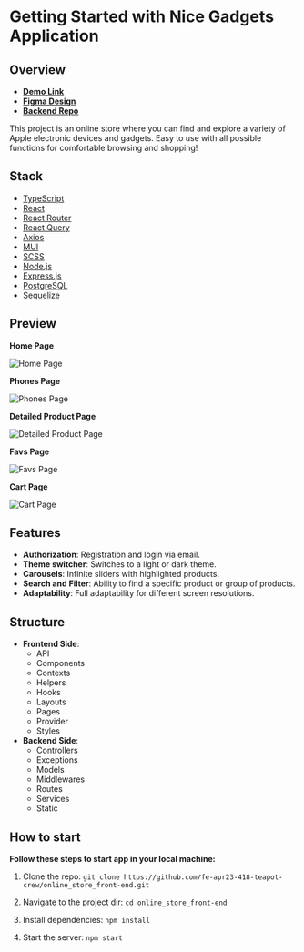 #  Getting Started with Nice Gadgets Application

## Overview
* [**Demo Link**](https://fe-apr23-418-teapot-crew.github.io/online_store_front-end/#)
* [**Figma Design**](https://www.figma.com/file/FRxncC4lfyhs6og1L6FGEU/Phone-catalog-%28V2%29-Rounded-Style-2?type=design&node-id=0-1&mode=design) 
* [**Backend Repo**](https://github.com/fe-apr23-418-teapot-crew/online_store_back-end)


This project is an online store where you can find and explore a variety of Apple electronic devices and gadgets. Easy to use with all possible functions for comfortable browsing and shopping!

## Stack

 - [TypeScript](https://www.typescriptlang.org/)
-   [React](https://reactjs.org/)
-   [React Router](https://reactrouter.com/)
- [React Query](https://tanstack.com/query/v3/docs/react/overview)
- [Axios](https://axios-http.com/docs/intro)
- [MUI](https://mui.com/)
- [SCSS](https://sass-lang.com/)
-   [Node.js](https://nodejs.org/)
-   [Express.js](https://expressjs.com/)
-   [PostgreSQL](https://www.postgresql.org/)
-   [Sequelize](https://sequelize.org/)

## Preview
**Home Page**

 ![Home Page](https://github.com/fe-apr23-418-teapot-crew/online_store_front-end/assets/76702178/154a3b60-d554-4430-a3ad-6b89f1c2bfa7)

**Phones Page**

![Phones Page](https://github.com/fe-apr23-418-teapot-crew/online_store_front-end/assets/76702178/1fd036a7-f84d-4eff-9f20-452cdd40140e)

**Detailed Product Page**

![Detailed Product Page](https://github.com/fe-apr23-418-teapot-crew/online_store_front-end/assets/76702178/4123add3-c0f0-4869-bd42-8bd2f48bb760)

**Favs Page**

![Favs Page](https://github.com/fe-apr23-418-teapot-crew/online_store_front-end/assets/76702178/705531aa-63ab-4c45-a489-9767cf93c34e)

**Cart Page**

![Cart Page](https://github.com/fe-apr23-418-teapot-crew/online_store_front-end/assets/76702178/6c29a6a1-b1e4-4cdb-ad39-f23d30c99824)




## Features

- **Authorization**: Registration and login via email.
- **Theme switcher**: Switches to a light or dark theme.
- **Carousels**: Infinite sliders with highlighted products.
- **Search and Filter**: Ability to find a specific product or group of products.
- **Adaptability**: Full adaptability for different screen resolutions.
    
## Structure
* **Frontend Side**:
	* API
	* Components
	* Contexts
	* Helpers
	* Hooks
	* Layouts
	* Pages
	* Provider
	* Styles
* **Backend Side**:
	* Controllers
	* Exceptions
	* Models
	* Middlewares
	* Routes
	* Services
	* Static

## How to start

**Follow these steps to start app in your local machine:**

1.  Clone the repo:
    `git clone https://github.com/fe-apr23-418-teapot-crew/online_store_front-end.git`
    
2.  Navigate to the project dir:
     `cd online_store_front-end`

3.  Install dependencies:
    `npm install`
    
 4.  Start the server:
    `npm start`
